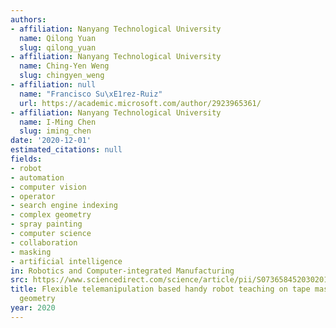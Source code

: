 ```yaml
---
authors:
- affiliation: Nanyang Technological University
  name: Qilong Yuan
  slug: qilong_yuan
- affiliation: Nanyang Technological University
  name: Ching-Yen Weng
  slug: chingyen_weng
- affiliation: null
  name: "Francisco Su\xE1rez-Ruiz"
  url: https://academic.microsoft.com/author/2923965361/
- affiliation: Nanyang Technological University
  name: I-Ming Chen
  slug: iming_chen
date: '2020-12-01'
estimated_citations: null
fields:
- robot
- automation
- computer vision
- operator
- search engine indexing
- complex geometry
- spray painting
- computer science
- collaboration
- masking
- artificial intelligence
in: Robotics and Computer-integrated Manufacturing
src: https://www.sciencedirect.com/science/article/pii/S0736584520302015
title: Flexible telemanipulation based handy robot teaching on tape masking with complex
  geometry
year: 2020
---
```

